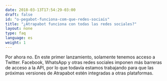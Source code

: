 ```yaml
---
date: 2018-03-13T17:54:29-03:00
draft: false
id: "o-pegabot-funciona-com-que-redes-sociais"
title: "¿Atrapabot funciona con todas las redes sociales?"
layout: none
type: faq
language: es
weight: 1
---
```

Por ahora no. En este primer lanzamiento, solamente tenemos acceso a Twitter. Facebook, WhatsApp y otras redes sociales imponen más barreras de acceso a la API, por lo que todavía estamos trabajando para que las próximas versiones de Atrapabot estén integradas a otras plataformas.
